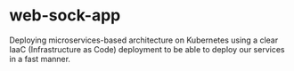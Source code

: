 # web-sock-app

Deploying microservices-based architecture on Kubernetes using a clear IaaC (Infrastructure as Code) deployment to be able to deploy our services in a fast manner.

